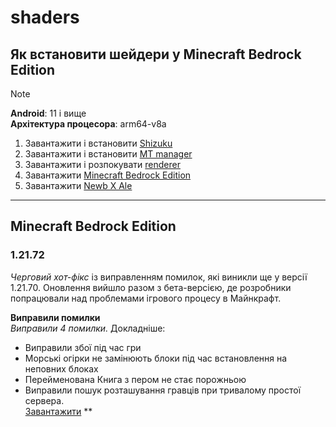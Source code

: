 # shaders
## Як встановити шейдери у Minecraft Bedrock Edition
> [!NOTE]
> **Android**: 11 і вище
> <br>
> **Архітектура процесора**: arm64-v8a
> <br>
1. Завантажити і встановити [Shizuku](https://shizuku.rikka.app/download/)
2. Завантажити і встановити [MT manager](https://github.com/uzvarUA/shaders/releases/download/files/MT2.18.2.apk)
3. Завантажити і розпокувати [renderer](https://github.com/uzvarUA/shaders/releases/download/files/renderer.zip)
4. Завантажити [Minecraft Bedrock Edition](#minecraft-bedrock-edition)
5. Завантажити [Newb X Ale](https://github.com/uzvarUA/shaders/releases/download/files/Newb.X.Ale.v2.Renewed.-.Android.mcpack) <br>
***
## Minecraft Bedrock Edition
### 1.21.72
*Черговий хот-фікс* із виправленням помилок, які виникли ще у версії 1.21.70. Оновлення вийшло разом з бета-версією, де розробники попрацювали над проблемами ігрового процесу в Майнкрафт.

**Виправили помилки** <br>
*Виправили 4 помилки.* Докладніше:
* Виправили збої під час гри
* Морські огірки не замінюють блоки під час встановлення на неповних блоках
* Перейменована Книга з пером не стає порожньою
* Виправили пошук розташування гравців при тривалому простої сервера. <br>
[Завантажити](https://github.com/uzvarUA/shaders/releases/download/files/minecraft-1-21-72-01-arm64-v8a-xbox-servers.apk)
**
